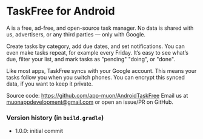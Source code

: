 # TaskFree for Android

A is a free, ad-free, and open-source task manager. No data is shared with us,
advertisers, or any third parties — only with Google.

Create tasks by category, add due dates, and set notifications.
You can even make tasks repeat, for example every Friday. It’s easy to see what’s due,
filter your list, and mark tasks as \"pending\" \"doing\", or \"done\".

Like most apps, TaskFree syncs with your Google account. This means your tasks follow you
when you switch phones. You can encrypt this synced data, if you want to keep it private.

Source code: https://github.com/app-muon/AndroidTaskFree
Email us at muonappdevelopment@gmail.com or open an issue/PR on GitHub.


### Version history (in `build.gradle`)
- 1.0.0: initial commit



